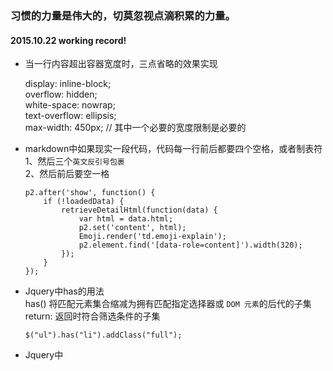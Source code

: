 ### 习惯的力量是伟大的，切莫忽视点滴积累的力量。
#### 2015.10.22 working record!
*   当一行内容超出容器宽度时，三点省略的效果实现

	display: inline-block;   
	overflow: hidden;	
	white-space: nowrap;	
	text-overflow: ellipsis;   
	max-width: 450px; // 其中一个必要的宽度限制是必要的
	
*   markdown中如果现实一段代码，代码每一行前后都要四个空格，或者制表符    
    1、然后三个`英文反引号包裹`    
    2、然后前后要空一格

	```
	p2.after('show', function() {
    	if (!loadedData) {
        	retrieveDetailHtml(function(data) {
            	var html = data.html;
            	p2.set('content', html);
            	Emoji.render('td.emoji-explain');
            	p2.element.find('[data-role=content]').width(320);
        	});
    	}
	});
	```
*   Jquery中has的用法     
	has() 将匹配元素集合缩减为拥有匹配指定选择器或 `DOM 元素`的后代的子集   
	return: 返回时符合筛选条件的子集    
	
	```
	$("ul").has("li").addClass("full");
	```
*   Jquery中

